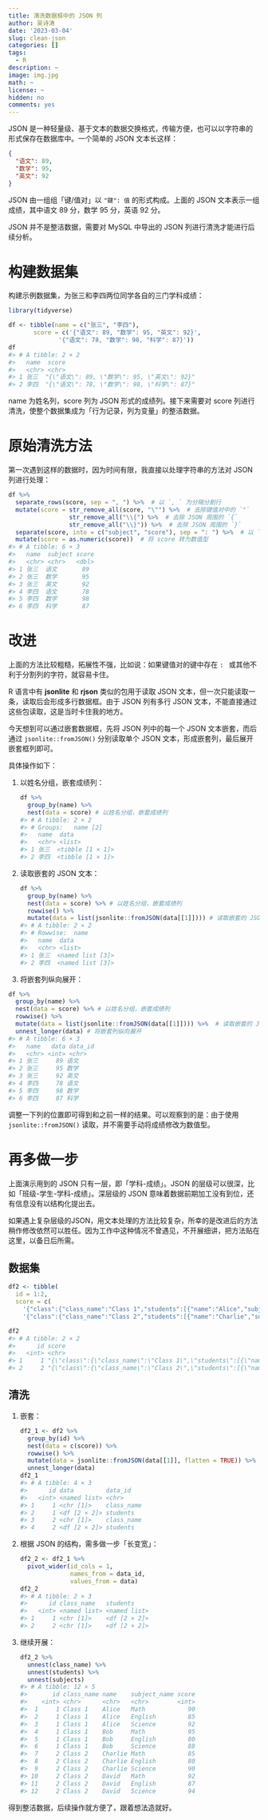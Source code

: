 ```yaml
---
title: 清洗数据框中的 JSON 列
author: 吴诗涛
date: '2023-03-04'
slug: clean-json
categories: []
tags:
  - R
description: ~
image: img.jpg
math: ~
license: ~
hidden: no
comments: yes
---
```




JSON 是一种轻量级、基于文本的数据交换格式，传输方便，也可以以字符串的形式保存在数据库中。一个简单的 JSON 文本长这样：

```json
{
  "语文": 89,
  "数学": 95,
  "英文": 92
}
```

JSON 由一组组「键/值对」以 `"键": 值` 的形式构成。上面的 JSON 文本表示一组成绩，其中语文 89 分，数学 95 分，英语 92 分。

JSON 并不是整洁数据，需要对 MySQL 中导出的 JSON 列进行清洗才能进行后续分析。

# 构建数据集

构建示例数据集，为张三和李四两位同学各自的三门学科成绩：


```r
library(tidyverse)

df <- tibble(name = c("张三", "李四"),
       score = c('{"语文": 89, "数学": 95, "英文": 92}',
              '{"语文": 78, "数学": 98, "科学": 87}'))
df
#> # A tibble: 2 × 2
#>   name  score                                       
#>   <chr> <chr>                                       
#> 1 张三  "{\"语文\": 89, \"数学\": 95, \"英文\": 92}"
#> 2 李四  "{\"语文\": 78, \"数学\": 98, \"科学\": 87}"
```

name 为姓名列，score 列为 JSON 形式的成绩列。接下来需要对 score 列进行清洗，使整个数据集成为「行为记录，列为变量」的整洁数据。

# 原始清洗方法

第一次遇到这样的数据时，因为时间有限，我直接以处理字符串的方法对 JSON 列进行处理：


```r
df %>% 
  separate_rows(score, sep = ", ") %>%  # 以 `, ` 为分隔分割行
  mutate(score = str_remove_all(score, "\"") %>%  # 去除键值对中的 `"`
                 str_remove_all("\\{") %>%  # 去除 JSON 周围的 `{`
                 str_remove_all("\\}")) %>%  # 去除 JSON 周围的 `}`
  separate(score, into = c("subject", "score"), sep = ": ") %>%  # 以 `: ` 为分割分裂列
  mutate(score = as.numeric(score))  # 将 score 转为数值型
#> # A tibble: 6 × 3
#>   name  subject score
#>   <chr> <chr>   <dbl>
#> 1 张三  语文       89
#> 2 张三  数学       95
#> 3 张三  英文       92
#> 4 李四  语文       78
#> 5 李四  数学       98
#> 6 李四  科学       87
```

# 改进

上面的方法比较粗糙，拓展性不强，比如说：如果键值对的键中存在 `: ` 或其他不利于分割列的字符，就容易卡住。

R 语言中有 **jsonlite** 和 **rjson** 类似的包用于读取 JSON 文本，但一次只能读取一条，读取后会形成多行数据框。由于 JSON 列有多行 JSON 文本，不能直接通过这些包读取，这是当时卡住我的地方。

今天想到可以通过嵌套数据框，先将 JSON 列中的每一个 JSON 文本嵌套，而后通过 `jsonlite::fromJSON()` 分别读取单个 JSON 文本，形成嵌套列，最后展开嵌套框列即可。

具体操作如下：

1. 以姓名分组，嵌套成绩列：

    
    ```r
    df %>% 
      group_by(name) %>% 
      nest(data = score) # 以姓名分组，嵌套成绩列
    #> # A tibble: 2 × 2
    #> # Groups:   name [2]
    #>   name  data            
    #>   <chr> <list>          
    #> 1 张三  <tibble [1 × 1]>
    #> 2 李四  <tibble [1 × 1]>
    ```

2. 读取嵌套的 JSON 文本：

    
    ```r
    df %>% 
      group_by(name) %>% 
      nest(data = score) %>% # 以姓名分组，嵌套成绩列
      rowwise() %>% 
      mutate(data = list(jsonlite::fromJSON(data[[1]]))) # 读取嵌套的 JSON 文本
    #> # A tibble: 2 × 2
    #> # Rowwise:  name
    #>   name  data            
    #>   <chr> <list>          
    #> 1 张三  <named list [3]>
    #> 2 李四  <named list [3]>
    ```

3. 将嵌套列纵向展开：


```r
df %>% 
  group_by(name) %>% 
  nest(data = score) %>% # 以姓名分组，嵌套成绩列
  rowwise() %>% 
  mutate(data = list(jsonlite::fromJSON(data[[1]]))) %>%  # 读取嵌套的 JSON 文本
  unnest_longer(data) # 将嵌套列纵向展开
#> # A tibble: 6 × 3
#>   name   data data_id
#>   <chr> <int> <chr>  
#> 1 张三     89 语文   
#> 2 张三     95 数学   
#> 3 张三     92 英文   
#> 4 李四     78 语文   
#> 5 李四     98 数学   
#> 6 李四     87 科学
```

调整一下列的位置即可得到和之前一样的结果。可以观察到的是：由于使用 `jsonlite::fromJSON()` 读取，并不需要手动将成绩修改为数值型。

# 再多做一步

上面演示用到的 JSON 只有一层，即「学科-成绩」。JSON 的层级可以很深，比如「班级-学生-学科-成绩」。深层级的 JSON 意味着数据前期加工没有到位，还有信息没有以结构化提出去。

如果遇上复杂层级的JSON，用文本处理的方法比较复杂，所幸的是改进后的方法稍作修改依然可以胜任。因为工作中这种情况不曾遇见，不开展细讲，把方法贴在这里，以备日后所需。

## 数据集


```r
df2 <- tibble(
  id = 1:2,
  score = c(
    '{"class":{"class_name":"Class 1","students":[{"name":"Alice","subjects":[{"subject_name":"Math","score":90},{"subject_name":"English","score":85},{"subject_name":"Science","score":92}]},{"name":"Bob","subjects":[{"subject_name":"Math","score":95},{"subject_name":"English","score":80},{"subject_name":"Science","score":88}]}]}}',
    '{"class":{"class_name":"Class 2","students":[{"name":"Charlie","subjects":[{"subject_name":"Math","score":85},{"subject_name":"English","score":80},{"subject_name":"Science","score":90}]},{"name":"David","subjects":[{"subject_name":"Math","score":92},{"subject_name":"English","score":87},{"subject_name":"Science","score":94}]}]}}'))

df2
#> # A tibble: 2 × 2
#>      id score                                                                   
#>   <int> <chr>                                                                   
#> 1     1 "{\"class\":{\"class_name\":\"Class 1\",\"students\":[{\"name\":\"Alice…
#> 2     2 "{\"class\":{\"class_name\":\"Class 2\",\"students\":[{\"name\":\"Charl…
```

## 清洗

1. 嵌套：

    
    ```r
    df2_1 <- df2 %>% 
      group_by(id) %>% 
      nest(data = c(score)) %>% 
      rowwise() %>% 
      mutate(data = jsonlite::fromJSON(data[[1]], flatten = TRUE)) %>% 
      unnest_longer(data)
    df2_1
    #> # A tibble: 4 × 3
    #>      id data         data_id   
    #>   <int> <named list> <chr>     
    #> 1     1 <chr [1]>    class_name
    #> 2     1 <df [2 × 2]> students  
    #> 3     2 <chr [1]>    class_name
    #> 4     2 <df [2 × 2]> students
    ```

2. 根据 JSON 的结构，需多做一步「长变宽」：

    
    ```r
    df2_2 <- df2_1 %>% 
      pivot_wider(id_cols = 1,
                  names_from = data_id,
                  values_from = data)
    df2_2
    #> # A tibble: 2 × 3
    #>      id class_name   students    
    #>   <int> <named list> <named list>
    #> 1     1 <chr [1]>    <df [2 × 2]>
    #> 2     2 <chr [1]>    <df [2 × 2]>
    ```

3. 继续开展：

    
    ```r
    df2_2 %>% 
      unnest(class_name) %>% 
      unnest(students) %>% 
      unnest(subjects)
    #> # A tibble: 12 × 5
    #>       id class_name name    subject_name score
    #>    <int> <chr>      <chr>   <chr>        <int>
    #>  1     1 Class 1    Alice   Math            90
    #>  2     1 Class 1    Alice   English         85
    #>  3     1 Class 1    Alice   Science         92
    #>  4     1 Class 1    Bob     Math            95
    #>  5     1 Class 1    Bob     English         80
    #>  6     1 Class 1    Bob     Science         88
    #>  7     2 Class 2    Charlie Math            85
    #>  8     2 Class 2    Charlie English         80
    #>  9     2 Class 2    Charlie Science         90
    #> 10     2 Class 2    David   Math            92
    #> 11     2 Class 2    David   English         87
    #> 12     2 Class 2    David   Science         94
    ```

得到整洁数据，后续操作就方便了，跟着想法造就好。
